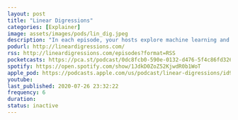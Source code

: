 ```yaml
---
layout: post
title: "Linear Digression‪s‬"
categories: [Explainer]
image: assets/images/pods/lin_dig.jpeg
description: "In each episode, your hosts explore machine learning and data science through interesting (and often very unusual) applications."
podurl: http://lineardigressions.com/
rss: http://lineardigressions.com/episodes?format=RSS
pocketcasts: https://pca.st/podcast/0dc8fcb0-590e-0132-d476-5f4c86fd3263
spotify: https://open.spotify.com/show/1JdkD0ZoZ52KjwdR0b1WoT
apple_pod: https://podcasts.apple.com/us/podcast/linear-digressions/id941219323
youtube:
last_published: 2020-07-26 23:32:22
frequency: 6
duration:
status: inactive
---
```

